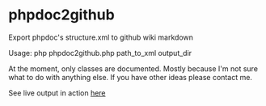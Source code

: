 phpdoc2github
=============

Export phpdoc's structure.xml to github wiki markdown

Usage: php phpdoc2github.php path_to_xml output_dir

At the moment, only classes are documented. Mostly because I'm not sure what to do with anything else. If you have other ideas please contact me.

See live output in action [here](https://github.com/monkeysuffrage/pgbrowser/wiki)
